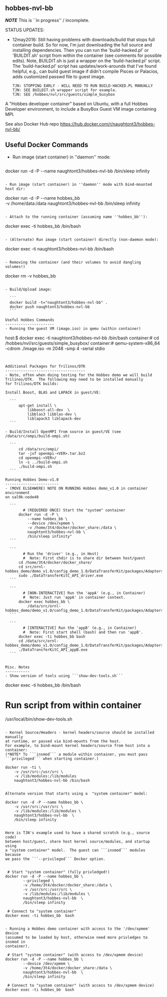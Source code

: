 hobbes-nvl-bb
---------------

***NOTE*** This is ``in progress'' / incomplete.

STATUS UPDATES:
 - 12may2016: Still having problems with downloads/build that stops
              full container build.  So for now, I'm just downloading
              the full source and installing dependencies.
              Then you can run the 'build-hacked.pl' or 'BUILDIT.sh' script 
              from within the container (see comments for possible edits).
              Note, BUILDIT.sh is just a wrapper on the 'build-hacked.pl' 
              script.  The 'build-hacked.pl' script has updates/work-arounds 
              that I've found helpful, e.g., can build guest image if didn't 
              compile Pisces or Palacios, adds customized passwd file to 
              guest image.

    ```
    TJN: STOPPING EARLY - WILL NEED TO RUN BUILD-HACKED.PL MANUALLY
    TJN: SEE BUILDIT.sh wrapper script for example.
    TJN: SEE /hobbes/nvl/src/guests/simple_busybox
    ```


A "Hobbes developer container" based on Ubuntu,
with a full Hobbes Developer environment, to include
a BusyBox Guest VM image containing MPI.

See also Docker Hub repo
https://hub.docker.com/r/naughtont3/hobbes-nvl-bb/


Useful Docker Commands
----------------------
- Run image (start container) in ''daemon'' mode:

  ```
 docker run -d -P --name <NAME> naughtont3/hobbes-nvl-bb /bin/sleep infinity
  ```

- Run image (start container) in ''daemon'' mode with bind-mounted host dir:

  ```
  docker run -d -P --name hobbes_bb \
           -v /home/data:/data  naughtont3/hobbes-nvl-bb /bin/sleep infinity
  ```

- Attach to the running container (assuming name ''hobbes_bb''):

  ```
  docker exec -ti hobbes_bb  /bin/bash
  ```

- (Alternate) Run image (start container) directly (non-daemon mode):

  ```
  docker exec -ti naughtont3/hobbes-nvl-bb /bin/bash
  ```

- Removing the container (and their volumes to avoid dangling volumes!)

  ```
  docker rm -v hobbes_bb
  ```

- Build/Upload image:

    ```
    docker build -t="naughtont3/hobbes-nvl-bb" .
    docker push naughtont3/hobbes-nvl-bb 
    ```

Useful Hobbes Commands
----------------------
- Running the guest VM (image.iso) in qemu (within container)

  ```
  host:$ docker exec -ti naughtont3/hobbes-nvl-bb /bin/bash
  container:# cd /hobbes/nvl/src/guests/simple_busybox/
  container:# qemu-system-x86_64 -cdrom ./image.iso -m 2048 -smp 4 -serial stdio
  ```


Additional Packages for Trilinos/DTK 
------------------------------------
- Note, often when doing testing for the Hobbes demo we will build
  Trilinos/DTK.  The following may need to be installed manually
  for Trilinos/DTK builds:

  Install Boost, BLAS and LAPACK in guest/VE:

    ```
        apt-get install \
            libboost-all-dev  \
            libblas3 libblas-dev \
            liblapack3 liblapack-dev
    ```

- Build/Install OpenMPI from source in guest/VE (see /data/src/ompi/build-ompi.sh)

    ```
        cd /data/src/ompi/
        tar -jxf openmpi-<VER>.tar.bz2
        cd openmpi-<VER>/
        ln -s ../build-ompi.sh
        ./build-ompi.sh
    ```

Running Hobbes Demo-v1.0
------------------------
- (MOVE ELSEHWERE) NOTE ON RUNNING Hobbes demo_v1.0 in container environment
  on sal9k-node40

    ```
          # (REQUIRED ONCE) Start the "system" container
        docker run -d -P \
            --name hobbes_bb \
            --device /dev/xpmem \
            -v /home/3t4/docker/docker_share:/data \
            naughtont3/hobbes-nvl-bb \
            /bin/sleep infinity"
    ```

    ```
          # Run the 'driver' (e.g., in Host)
          #  Note: First chdir is to share dir between host/guest
        cd /home/3t4/docker/docker_share/
        cd src/ornl-hobbes_demo/demo_v1.0/config_demo_1.0/DataTransferKit/packages/Adapters/POD_C/test/
        sudo ./DataTransferKitC_API_driver.exe 
    ```

    ```
          # [NON-INTERACTIVE] Run the 'appA' (e.g., in Container)
          #  Note: Just run 'appA' in container context.
        docker exec hobbes_bb \
            /data/src/ornl-hobbes_demo/demo_v1.0/config_demo_1.0/DataTransferKit/packages/Adapters/POD_C/test/DataTransferKitC_API_appA.exe
    ```

    ```
          # [INTERACTIVE] Run the 'appB' (e.g., in Container) 
          #  Note: First start shell (bash) and then run 'appB'.
        docker exec -ti hobbes_bb bash
        cd /data/src/ornl-hobbes_demo/demo_v1.0/config_demo_1.0/DataTransferKit/packages/Adapters/POD_C/test/
        ./DataTransferKitC_API_appB.exe
    ```


Misc. Notes
-----------
- Show version of tools using ```show-dev-tools.sh```

  ```
  docker exec -ti hobbes_bb  /bin/bash

   # Run script from within container
  /usr/local/bin/show-dev-tools.sh
  ```

- Kernel Source/Headers - kernel headers/source should be installed manually 
  at runtime, or passed via bind-mounts from the host.
  For example, to bind-mount kernel headers/source from host into a container:
  (*NOTE* To ```insmod``` a module within container, you must pass
  ```privileged``` when starting container.)

  ```
    docker run -ti \
        -v /usr/src:/usr/src \
        -v /lib/modules:/lib/modules
        naughtont3/hobbes-nvl-bb /bin/bash
  ```

  Alternate version that starts using a  "system container" model:

  ```
    docker run -d -P --name hobbes_bb \
        -v /usr/src:/usr/src \
        -v /lib/modules:/lib/modules \
        naughtont3/hobbes-nvl-bb  \
        /bin/sleep infinity 
  ```

  Here is TJN's example used to have a shared scratch (e.g., source code)
  between host/guest, share host kernel source/modules, and startup using
  a "system container" model.  The guest can ```insmod``` modules because
  we pass the ```--privileged``` Docker option.


   ```
     # Start "system container" (fully privledged!)
    docker run -d -P --name hobbes_bb \
            --privileged \
            -v /home/3t4/docker/docker_share:/data \
            -v /usr/src:/usr/src \
            -v /lib/modules:/lib/modules \
            naughtont3/hobbes-nvl-bb  \
            /bin/sleep infinity

     # Connect to "system container"
    docker exec -ti hobbes_bb  bash
   ```

- Running a Hobbes demo container with access to the '/dev/xpmem' device
  (assumed to be loaded by host, otherwise need more privledges to insmod in
  container).

   ```
     # Start "system container" (with access to /dev/xpmem device)
    docker run -d -P --name hobbes_bb \
            --device /dev/xpmem \
            -v /home/3t4/docker/docker_share:/data \
            naughtont3/hobbes-nvl-bb  \
            /bin/sleep infinity

     # Connect to "system container" (with access to /dev/xpmem device)
    docker exec -ti hobbes_bb  bash
   ```

    

